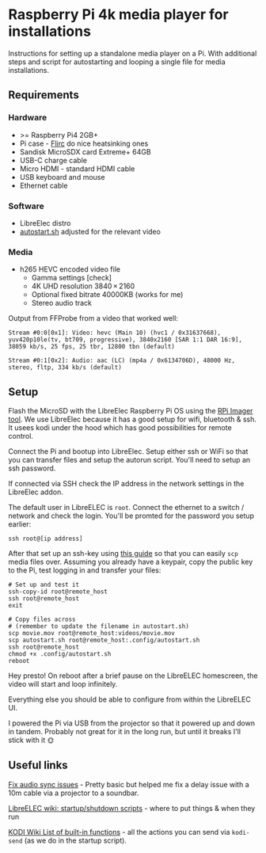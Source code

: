 # Raspberry Pi 4k media player for installations

Instructions for setting up a standalone media player on a Pi. With additional steps and script for autostarting and looping a single file for media installations.

## Requirements

### Hardware

- \>= Raspberry Pi4 2GB+
- Pi case - [Flirc](https://flirc.tv/products/flirc-raspberry-pi-4-case-silver?variant=43085036454120) do nice heatsinking ones
- Sandisk MicroSDX card Extreme+ 64GB
- USB-C charge cable
- Micro HDMI - standard HDMI cable
- USB keyboard and mouse
- Ethernet cable

### Software

- LibreElec distro
- [autostart.sh](./autostart.sh) adjusted for the relevant video

### Media

- h265 HEVC encoded video file
  - Gamma settings [check]
  - 4K UHD resolution 3840 × 2160
  - Optional fixed bitrate 40000KB (works for me)
  - Stereo audio track

Output from FFProbe from a video that worked well:

```ffprobe
Stream #0:0[0x1]: Video: hevc (Main 10) (hvc1 / 0x31637668), yuv420p10le(tv, bt709, progressive), 3840x2160 [SAR 1:1 DAR 16:9], 38059 kb/s, 25 fps, 25 tbr, 12800 tbn (default)

Stream #0:1[0x2]: Audio: aac (LC) (mp4a / 0x6134706D), 48000 Hz, stereo, fltp, 334 kb/s (default)
```

## Setup

Flash the MicroSD with the LibreElec Raspberry Pi OS using the [RPi Imager tool](https://downloads.raspberrypi.org/imager/imager_latest.dmg). We use LibreElec because it has a good setup for wifi, bluetooth & ssh. It usees kodi under the hood which has good possibilities for remote control.

Connect the Pi and bootup into LibreElec. Setup either ssh or WiFi so that you can transfer files and setup the autorun script. You'll need to setup an ssh password.

If connected via SSH check the IP address in the network settings in the LibreElec addon.

The default user in LibreELEC is `root`. Connect the ethernet to a switch / network and check the login. You'll be promted for the password you setup earlier:

```shell
ssh root@[ip address]
```

After that set up an ssh-key using [this guide](https://www.digitalocean.com/community/tutorials/how-to-configure-ssh-key-based-authentication-on-a-linux-server) so that you can easily `scp` media files over. Assuming you already have a keypair, copy the public key to the Pi, test logging in and transfer your files:

```shell
# Set up and test it
ssh-copy-id root@remote_host
ssh root@remote_host
exit

# Copy files across
# (remember to update the filename in autostart.sh)
scp movie.mov root@remote_host:videos/movie.mov
scp autostart.sh root@remote_host:.config/autostart.sh
ssh root@remote_host
chmod +x .config/autostart.sh
reboot
```

Hey presto! On reboot after a brief pause on the LibreELEC homescreen, the video will start and loop infinitely.

Everything else you should be able to configure from within the LibreELEC UI.

I powered the Pi via USB from the projector so that it powered up and down in tandem. Probably not great for it in the long run, but until it breaks I'll stick with it 🌞


## Useful links
[Fix audio sync issues](https://www.youtube.com/watch?v=G3v_dFVuwsE) - Pretty basic but helped me fix a delay issue with a 10m cable via a projector to a soundbar.

[LibreELEC wiki: startup/shutdown scripts](https://wiki.libreelec.tv/configuration/startup-shutdown) - where to put things & when they run

[KODI Wiki List of built-in functions](https://kodi.wiki/view/List_of_built-in_functions) - all the actions you can send via `kodi-send` (as we do in the startup script).